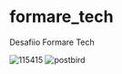 # formare_tech
Desafiio Formare Tech

![115415](https://user-images.githubusercontent.com/42494117/80649606-c2e09d00-8a48-11ea-9e44-c304613232f3.png)
![postbird](https://user-images.githubusercontent.com/42494117/80649415-56659e00-8a48-11ea-808d-28f976f9b178.png)

